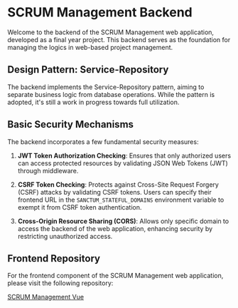 # SCRUM Management Backend

Welcome to the backend of the SCRUM Management web application, developed as a final year project. This backend serves as the foundation for managing the logics in web-based project management.

## Design Pattern: Service-Repository

The backend implements the Service-Repository pattern, aiming to separate business logic from database operations. While the pattern is adopted, it's still a work in progress towards full utilization.

## Basic Security Mechanisms

The backend incorporates a few fundamental security measures:

1. **JWT Token Authorization Checking**: Ensures that only authorized users can access protected resources by validating JSON Web Tokens (JWT) through middleware.
   
2. **CSRF Token Checking**: Protects against Cross-Site Request Forgery (CSRF) attacks by validating CSRF tokens. Users can specify their frontend URL in the `SANCTUM_STATEFUL_DOMAINS` environment variable to exempt it from CSRF token authentication.

3. **Cross-Origin Resource Sharing (CORS)**: Allows only specific domain to access the backend of the web application, enhancing security by restricting unauthorized access.


## Frontend Repository

For the frontend component of the SCRUM Management web application, please visit the following repository:

[SCRUM Management Vue](https://github.com/tanengian8/SCRUM_Management_Vue/tree/main)

